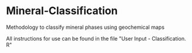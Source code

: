 # Mineral-Classification
Methodology to classify mineral phases using geochemical maps

All instructions for use can be found in the file "User Input - Classification. R"
